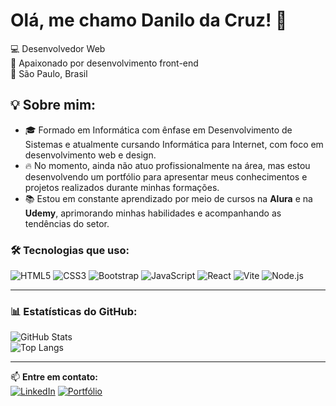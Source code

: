 # Olá, me chamo Danilo da Cruz! 👋

💻 Desenvolvedor Web  
🚀 Apaixonado por desenvolvimento front-end  
📍 São Paulo, Brasil  

## 💡 Sobre mim:
- 🎓 Formado em Informática com ênfase em Desenvolvimento de Sistemas e atualmente cursando Informática para Internet, com foco em desenvolvimento web e design.  
- 🔥 No momento, ainda não atuo profissionalmente na área, mas estou desenvolvendo um portfólio para apresentar meus conhecimentos e projetos realizados durante minhas formações.  
- 📚 Estou em constante aprendizado por meio de cursos na **Alura** e na **Udemy**, aprimorando minhas habilidades e acompanhando as tendências do setor.  

### 🛠️ Tecnologias que uso:
![HTML5](https://img.shields.io/badge/-HTML5-E34F26?style=flat&logo=html5&logoColor=white)
![CSS3](https://img.shields.io/badge/-CSS3-1572B6?style=flat&logo=css3&logoColor=white)
![Bootstrap](https://img.shields.io/badge/-Bootstrap-7952B3?style=flat&logo=bootstrap&logoColor=white)
![JavaScript](https://img.shields.io/badge/-JavaScript-F7DF1E?style=flat&logo=javascript&logoColor=black)
![React](https://img.shields.io/badge/-React-61DAFB?style=flat&logo=react&logoColor=white)
![Vite](https://img.shields.io/badge/-Vite-646CFF?style=flat&logo=vite&logoColor=white)
![Node.js](https://img.shields.io/badge/-Node.js-339933?style=flat&logo=node.js&logoColor=white)

---

### 📊 Estatísticas do GitHub:
![GitHub Stats](https://github-readme-stats.vercel.app/api?username=daancruz&show_icons=true&theme=radical)  
![Top Langs](https://github-readme-stats.vercel.app/api/top-langs/?username=daancruz&layout=compact&theme=tokyonight)

---

📫 **Entre em contato:**  
[![LinkedIn](https://img.shields.io/badge/-LinkedIn-0A66C2?style=flat&logo=linkedin&logoColor=white)](https://www.linkedin.com/in/daancruz/)
[![Portfólio](https://img.shields.io/badge/-Portfólio-000?style=flat&logo=web&logoColor=white)](https://daancruz.github.io/portifolio)

